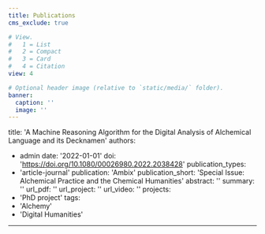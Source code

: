 ```yaml
---
title: Publications
cms_exclude: true

# View.
#   1 = List
#   2 = Compact
#   3 = Card
#   4 = Citation
view: 4

# Optional header image (relative to `static/media/` folder).
banner:
  caption: ''
  image: ''
---
```


title: 'A Machine Reasoning Algorithm for the Digital Analysis of Alchemical Language and its Decknamen'
authors:
  - admin
date: '2022-01-01'
doi: 'https://doi.org/10.1080/00026980.2022.2038428'
publication_types:
 - 'article-journal'
publication: 'Ambix'
publication_short: 'Special Issue: Alchemical Practice and the Chemical Humanities'
abstract: ''
summary: ''
url_pdf: ''
url_project: ''
url_video: ''
projects:
  - 'PhD project'
tags:
- 'Alchemy'
- 'Digital Humanities'

---
